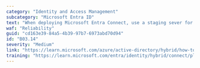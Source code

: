 ```yaml
---
category: "Identity and Access Management"
subcategory: "Microsoft Entra ID"
text: "When deploying Microsoft Entra Connect, use a staging sever for high availability/disaster recovery."
waf: "Reliability"
guid: "cd163e39-84a5-4b39-97b7-6973abd70d94"
id: "B03.14"
severity: "Medium"
link: "https://learn.microsoft.com/azure/active-directory/hybrid/how-to-connect-sync-staging-server"
training: "https://learn.microsoft.com/entra/identity/hybrid/connect/plan-connect-topologies"
---
```

